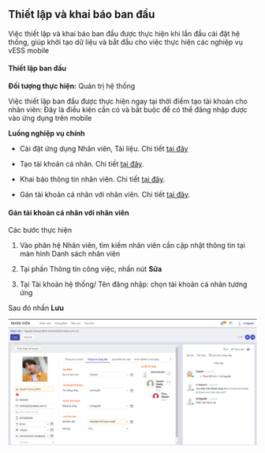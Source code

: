 ## Thiết lập và khai báo ban đầu

Việc thiết lập và khai báo ban đầu được thực hiện khi lần đầu cài đặt hệ thống, giúp khởi tạo dữ liệu và bắt đầu cho việc thực hiện các nghiệp vụ vESS mobile

#### Thiết lập ban đầu

**Đối tượng thực hiện:** Quản trị hệ thống

Việc thiết lập ban đầu được thực hiện ngay tại thời điểm tạo tài khoản cho nhân viên: Đây là điều kiện cần có và bắt buộc để có thể đăng nhập được vào ứng dụng trên mobile

**Luồng nghiệp vụ chính**

* Cài đặt ứng dụng Nhân viên, Tài liệu. Chi tiết <u>[tại đây](../../saas/saas/#ang-ky-va-cai-at-cac-ung-dung)</u>

* Tạo tài khoản cá nhân. Chi tiết <u>[tại đây](../../hrm/employee/#tao-tai-khoan)</u>.

* Khai báo thông tin nhân viên. Chi tiết <u>[tại đây](../../hrm/employee/#them-moi-ho-so-nhan-vien)</u>.

* Gán tài khoản cá nhân với nhân viên. Chi tiết <u>[tại đây](#gan-tai-khoan-ca-nhan-voi-nhan-vien)</u>.

#### Gán tài khoản cá nhân với nhân viên

Các bước thực hiện

1. Vào phân hệ Nhân viên, tìm kiếm nhân viên cần cập nhật thông tin tại màn hình Danh sách nhân viên

2. Tại phần Thông tin công việc, nhấn nút **Sửa**

3. Tại Tài khoản hệ thống/ Tên đăng nhập: chọn tài khoản cá nhân tương ứng

Sau đó nhấn **Lưu**

![](../vESS_mobile/picture/PIC_DW_Mobile_gan_nhan_vien.png)



